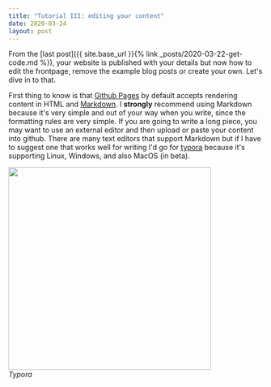 ```yaml
---
title: "Tutorial III: editing your content"
date: 2020-03-24
layout: post
---
```


From the [last post]({{ site.base_url }}{% link _posts/2020-03-22-get-code.md %}), your website is published with your details but now how to edit the frontpage, remove the example blog posts or create your own. Let's dive in to that. 

First thing to know is that [Github Pages](https://pages.github.com/) by default accepts rendering content in HTML and [Markdown](https://daringfireball.net/projects/markdown/syntax). I **strongly** recommend using Markdown because it's very simple and out of your way when you write, since the formatting rules are very simple. If you are going to write a long piece, you may want to use an external editor and then upload or paste your content into github. There are many text editors that support Markdown but if I have to suggest one that works well for writing I'd go for [typora](https://typora.io/) because it's supporting Linux, Windows, and also MacOS (in beta).

<img src="{{ site.base_url }}{% link assets/imgs/typora.png %}" style="width:400px"><br>
_Typora_
